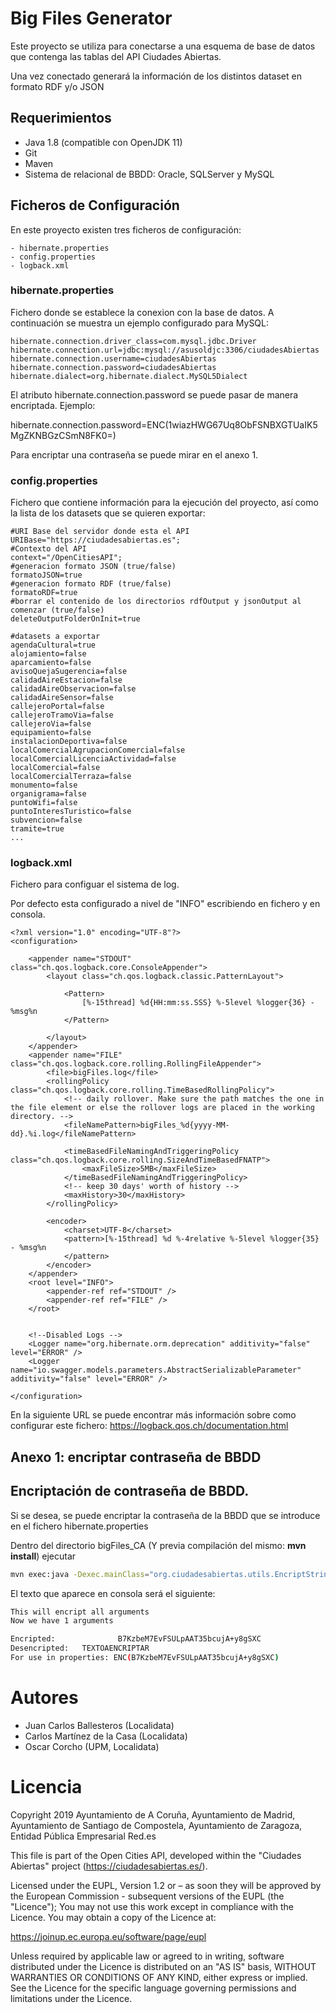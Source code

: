
# Big Files Generator

Este proyecto se utiliza para conectarse a una esquema de base de datos que contenga las tablas del API Ciudades Abiertas.

Una vez conectado generará la información de los distintos dataset en formato RDF y/o JSON

## Requerimientos

  - Java 1.8 (compatible con OpenJDK 11)
  - Git
  - Maven
  - Sistema de relacional de BBDD: Oracle, SQLServer y MySQL

## Ficheros de Configuración

En este proyecto existen tres ficheros de configuración:

    - hibernate.properties
    - config.properties
    - logback.xml
    
### hibernate.properties

Fichero donde se establece la conexion con la base de datos. A continuación se muestra un ejemplo configurado para MySQL:

```
hibernate.connection.driver_class=com.mysql.jdbc.Driver
hibernate.connection.url=jdbc:mysql://asusoldjc:3306/ciudadesAbiertas
hibernate.connection.username=ciudadesAbiertas
hibernate.connection.password=ciudadesAbiertas
hibernate.dialect=org.hibernate.dialect.MySQL5Dialect
```

El atributo hibernate.connection.password se puede pasar de manera encriptada. Ejemplo:

hibernate.connection.password=ENC(1wiazHWG67Uq8ObFSNBXGTUaIK5MgZKNBGzCSmN8FK0=)

Para encriptar una contraseña se puede mirar en el anexo 1.

### config.properties

Fichero que contiene información para la ejecución del proyecto, así como la lista de los datasets que se quieren exportar:

```
#URI Base del servidor donde esta el API
URIBase="https://ciudadesabiertas.es";
#Contexto del API
context="/OpenCitiesAPI";
#generacion formato JSON (true/false)
formatoJSON=true
#generacion formato RDF (true/false)
formatoRDF=true
#borrar el contenido de los directorios rdfOutput y jsonOutput al comenzar (true/false)
deleteOutputFolderOnInit=true

#datasets a exportar
agendaCultural=true
alojamiento=false
aparcamiento=false
avisoQuejaSugerencia=false
calidadAireEstacion=false
calidadAireObservacion=false
calidadAireSensor=false
callejeroPortal=false
callejeroTramoVia=false
callejeroVia=false
equipamiento=false
instalacionDeportiva=false
localComercialAgrupacionComercial=false
localComercialLicenciaActividad=false
localComercial=false
localComercialTerraza=false
monumento=false
organigrama=false
puntoWifi=false
puntoInteresTuristico=false
subvencion=false
tramite=true
...
```

### logback.xml

Fichero para configuar el sistema de log.

Por defecto esta configurado a nivel de "INFO" escribiendo en fichero y en consola.

```
<?xml version="1.0" encoding="UTF-8"?>
<configuration>

	<appender name="STDOUT" class="ch.qos.logback.core.ConsoleAppender">
		<layout class="ch.qos.logback.classic.PatternLayout">

			<Pattern>
				[%-15thread] %d{HH:mm:ss.SSS} %-5level %logger{36} - %msg%n
			</Pattern>

		</layout>
	</appender>
	<appender name="FILE" class="ch.qos.logback.core.rolling.RollingFileAppender">
		<file>bigFiles.log</file>
		<rollingPolicy class="ch.qos.logback.core.rolling.TimeBasedRollingPolicy">
			<!-- daily rollover. Make sure the path matches the one in the file element or else the rollover logs are placed in the working directory. -->
			<fileNamePattern>bigFiles_%d{yyyy-MM-dd}.%i.log</fileNamePattern>

			<timeBasedFileNamingAndTriggeringPolicy class="ch.qos.logback.core.rolling.SizeAndTimeBasedFNATP">
				<maxFileSize>5MB</maxFileSize>
			</timeBasedFileNamingAndTriggeringPolicy>
			<!-- keep 30 days' worth of history -->
			<maxHistory>30</maxHistory>
		</rollingPolicy>

		<encoder>
			<charset>UTF-8</charset>
			<pattern>[%-15thread] %d %-4relative %-5level %logger{35} - %msg%n
			</pattern>
		</encoder>
	</appender>
	<root level="INFO">
		<appender-ref ref="STDOUT" />
		<appender-ref ref="FILE" />
	</root>


	<!--Disabled Logs -->
	<Logger name="org.hibernate.orm.deprecation" additivity="false" level="ERROR" />
	<Logger name="io.swagger.models.parameters.AbstractSerializableParameter" additivity="false" level="ERROR" />

</configuration>
```


En la siguiente URL se puede encontrar más información sobre como configurar este fichero: https://logback.qos.ch/documentation.html


## Anexo 1: encriptar contraseña de BBDD

## Encriptación de contraseña de BBDD.

Si se desea, se puede encriptar la contraseña de la BBDD  que se introduce en el fichero hibernate.properties


Dentro del directorio bigFiles_CA (Y previa compilación del mismo: **mvn install**) ejecutar

```sh
mvn exec:java -Dexec.mainClass="org.ciudadesabiertas.utils.EncriptStringProperties"  -Dexec.args="TEXTOAENCRIPTAR"
```

El texto que aparece en consola será el siguiente:

```sh
This will encript all arguments
Now we have 1 arguments

Encripted:              B7KzbeM7EvFSULpAAT35bcujA+y8gSXC
Desencripted:   TEXTOAENCRIPTAR
For use in properties: ENC(B7KzbeM7EvFSULpAAT35bcujA+y8gSXC)
```



# Autores
 - Juan Carlos Ballesteros (Localidata)
 - Carlos Martínez de la Casa (Localidata)
 - Oscar Corcho (UPM, Localidata)


# Licencia
Copyright 2019 Ayuntamiento de A Coruña, Ayuntamiento de Madrid, Ayuntamiento de Santiago de Compostela, Ayuntamiento de Zaragoza, Entidad Pública Empresarial Red.es

This file is part of the Open Cities API, developed within the "Ciudades Abiertas" project (https://ciudadesabiertas.es/).

Licensed under the EUPL, Version 1.2 or – as soon they will be approved by the European Commission - subsequent versions of the EUPL (the "Licence");
You may not use this work except in compliance with the Licence.
You may obtain a copy of the Licence at:

https://joinup.ec.europa.eu/software/page/eupl

Unless required by applicable law or agreed to in writing, software distributed under the Licence is distributed on an "AS IS" basis,
WITHOUT WARRANTIES OR CONDITIONS OF ANY KIND, either express or implied.
See the Licence for the specific language governing permissions and limitations under the Licence.